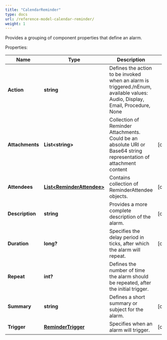 ```yaml
---
title: "CalendarReminder"
type: docs
url: /reference-model-calendar-reminder/
weight: 1
---
```

Provides a grouping of component properties that define an alarm.             

Properties:

Name | Type | Description | Notes
---- | ---- | ----------- | -----
**Action** | **string** | Defines the action to be invoked when an alarm is triggered./nEnum, available values: Audio, Display, Email, Procedure, None | 
**Attachments** | **List&lt;string&gt;** | Collection of Reminder Attachments. Could be an absolute URI or Base64 string representation of attachment content              | [optional] 
**Attendees** | [**List&lt;ReminderAttendee&gt;**](/email/reference-model-reminder-attendee/) | Contains collection of ReminderAttendee objects.              | [optional] 
**Description** | **string** | Provides a more complete description of the alarm. | [optional] 
**Duration** | **long?** | Specifies the delay period in ticks, after which the alarm will repeat.              | [optional] 
**Repeat** | **int?** | Defines the number of time the alarm should be repeated, after the initial trigger.              | 
**Summary** | **string** | Defines a short summary or subject for the alarm. | [optional] 
**Trigger** | [**ReminderTrigger**](/email/reference-model-reminder-trigger/) | Specifies when an alarm will trigger. | [optional] 


